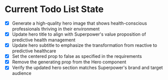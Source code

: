 <!-- DO NOT EDIT - Managed by todo_list tool -->
<!-- Updated: 2025-08-30T10:36:34.534Z -->

# Current Todo List State

- [x] Generate a high-quality hero image that shows health-conscious professionals thriving in their environment
- [x] Update hero title to align with Superpower's value proposition of predictive health management
- [x] Update hero subtitle to emphasize the transformation from reactive to predictive healthcare
- [x] Set the centered prop to false as specified in the requirements
- [x] Remove the generating prop from the Hero component
- [x] Verify the updated hero section matches Superpower's brand and target audience
